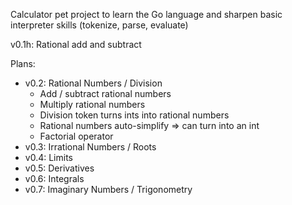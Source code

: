 Calculator pet project to learn the Go language and sharpen basic interpreter skills (tokenize, parse, evaluate)

v0.1h: Rational add and subtract

Plans:
 - v0.2: Rational Numbers / Division
   - Add / subtract rational numbers
   - Multiply rational numbers
   - Division token turns ints into rational numbers
   - Rational numbers auto-simplify => can turn into an int
   - Factorial operator
 - v0.3: Irrational Numbers / Roots
 - v0.4: Limits
 - v0.5: Derivatives
 - v0.6: Integrals
 - v0.7: Imaginary Numbers / Trigonometry
